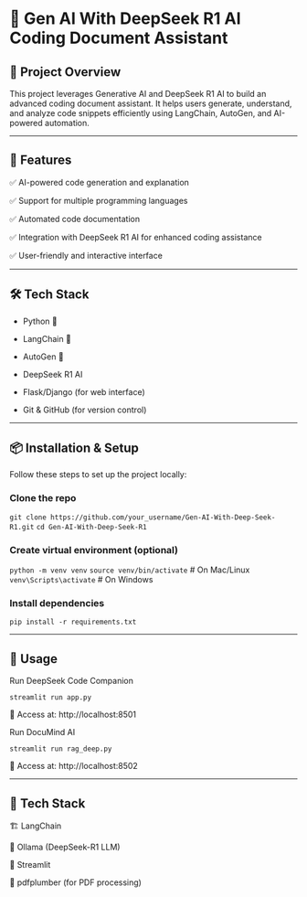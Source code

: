 # **🚀 Gen AI With DeepSeek R1 AI Coding Document Assistant**

## 📌 Project Overview

This project leverages Generative AI and DeepSeek R1 AI to build an advanced coding document assistant. It helps users generate, understand, and analyze code snippets efficiently using LangChain, AutoGen, and AI-powered automation.

---


## 🔹 Features

✅ AI-powered code generation and explanation

✅ Support for multiple programming languages

✅ Automated code documentation

✅ Integration with DeepSeek R1 AI for enhanced coding assistance

✅ User-friendly and interactive interface

---


## 🛠️ Tech Stack

- Python 🐍

- LangChain 🧠

- AutoGen 🤖

- DeepSeek R1 AI

- Flask/Django (for web interface)

- Git & GitHub (for version control)

---

## 📦 Installation & Setup

Follow these steps to set up the project locally:

### Clone the repo
`git clone https://github.com/your_username/Gen-AI-With-Deep-Seek-R1.git`
`cd Gen-AI-With-Deep-Seek-R1`

### Create virtual environment (optional)
`python -m venv venv`
`source venv/bin/activate`  # On Mac/Linux
`venv\Scripts\activate`     # On Windows

### Install dependencies
`pip install -r requirements.txt`

---


## 🚀 Usage
Run DeepSeek Code Companion

`streamlit run app.py`

📌 Access at: http://localhost:8501

Run DocuMind AI

`streamlit run rag_deep.py`

📌 Access at: http://localhost:8502

---

## 📌 Tech Stack

🏗 LangChain

🤖 Ollama (DeepSeek-R1 LLM)

🎨 Streamlit

📄 pdfplumber (for PDF processing)
